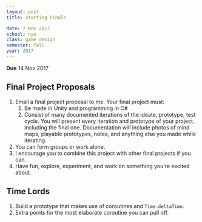 ```yaml
---
layout: post
title: Starting Finals

date: 7 Nov 2017
school: nyu
class: game design
semester: fall
year: 2017
---
```


**Due** 14 Nov 2017

## Final Project Proposals

1. Email a final project proposal to me. Your final project must:
    1. Be made in Unity and programming in C#
    2. Consist of many documented iterations of the ideate, prototype, test cycle. You will present every iteration and prototype of your project, including the final one. Documentation will include photos of mind maps, playable prototypes, notes, and anything else you made while iterating.
2. You can form groups or work alone.
3. I encourage you to combine this project with other final projects if you can.
4. Have fun, explore, experiment, and work on something you're excited about.

## Time Lords
1. Build a prototype that makes use of coroutines and `Time.deltaTime`.
2. Extra points for the most elaborate coroutine you can pull off.
